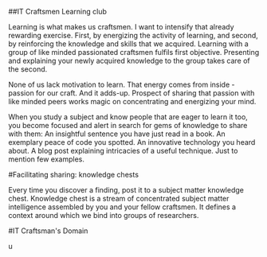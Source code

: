 ##IT Craftsmen Learning club

Learning is what makes us craftsmen. I want to intensify that already rewarding exercise. First, by energizing the activity of learning, and second, by reinforcing the knowledge and skills that we acquired. Learning with a group of like minded passionated craftsmen fulfils first objective. Presenting and explaining your newly acquired knowledge to the group takes care of the second.

None of us lack motivation to learn. That energy comes from inside - passion for our craft. And it adds-up. Prospect of sharing that passion with like minded peers works magic on concentrating and energizing your mind. 

When you study a subject and know people that are eager to learn it too, you become focused and alert in search for gems of knowledge to share with them: An insightful sentence you have just read in a book. An exemplary peace of code you spotted. An innovative technology you heard about. A blog post explaining intricacies of a useful technique. Just to mention few examples. 

#Facilitating sharing: knowledge chests

Every time you discover a finding, post it to a subject matter knowledge chest. Knowledge chest is a stream of concentrated subject matter intelligence assembled by you and your fellow craftsmen. It defines a context around which we bind into groups of researchers. 




#IT Craftsman's Domain

u
